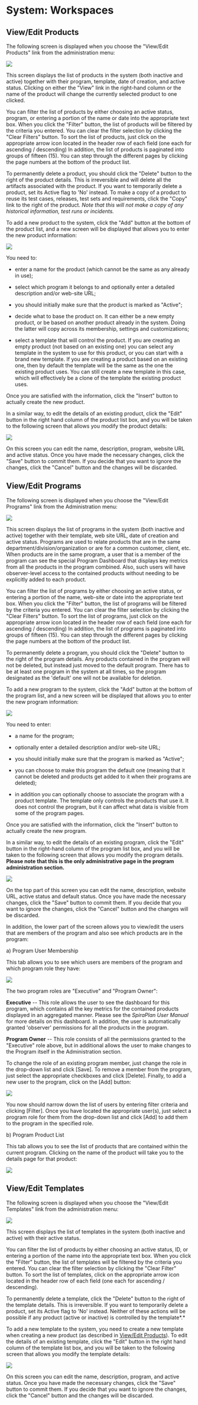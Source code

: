 # System: Workspaces

## View/Edit Products

The following screen is displayed when you choose the "View/Edit
Products" link from the administration menu:

![](img/System_Workspaces_33.png)




This screen displays the list of products in the system (both inactive
and active) together with their program, template, date of creation, and
active status. Clicking on either the "View" link in the right-hand
column or the name of the product will change the currently selected
product to one clicked.

You can filter the list of products by either choosing an active status,
program, or entering a portion of the name or date into the appropriate
text box. When you click the "Filter" button, the list of products will
be filtered by the criteria you entered. You can clear the filter
selection by clicking the "Clear Filters" button. To sort the list of
products, just click on the appropriate arrow icon located in the header
row of each field (one each for ascending / descending) In addition, the
list of products is paginated into groups of fifteen (15). You can step
through the different pages by clicking the page numbers at the bottom
of the product list.

To permanently delete a product, you should click the "Delete" button to
the right of the product details. This is irreversible and will delete
all the artifacts associated with the product. If you want to
temporarily delete a product, set its Active flag to 'No' instead. To
make a copy of a product to reuse its test cases, releases, test sets
and requirements, click the "Copy" link to the right of the product.
*Note that this will not make a copy of any historical
information, test runs or incidents.*

To add a new product to the system, click the "Add" button at the bottom
of the product list, and a new screen will be displayed that allows you
to enter the new product information:

![](img/System_Workspaces_34.png)




You need to:

-   enter a name for the product (which cannot be the same as any
already in use);

-   select which program it belongs to and optionally enter a detailed
description and/or web-site URL;

-   you should initially make sure that the product is marked as
"Active";

-   decide what to base the product on. It can either be a new empty
product, or be based on another product already in the system. Doing
the latter will copy across its membership, settings and
customizations;

-   select a template that will control the product. If you are creating
an empty product (not based on an existing one) you can select any
template in the system to use for this product, or you can start
with a brand new template. If you are creating a product based on an
existing one, then by default the template will be the same as the
one the existing product uses. You can still create a new template
in this case, which will effectively be a clone of the template the
existing product uses.

Once you are satisfied with the information, click the "Insert" button
to actually create the new product.

In a similar way, to edit the details of an existing product, click the
"Edit" button in the right hand column of the product list box, and you
will be taken to the following screen that allows you modify the product
details:

![](img/System_Workspaces_35.png)




On this screen you can edit the name, description, program, website URL
and active status. Once you have made the necessary changes, click the
"Save" button to commit them. If you decide that you want to ignore the
changes, click the "Cancel" button and the changes will be discarded.

## View/Edit Programs

The following screen is displayed when you choose the "View/Edit
Programs" link from the Administration menu:

![](img/System_Workspaces_36.png)




This screen displays the list of programs in the system (both inactive
and active) together with their template, web site URL, date of creation
and active status. Programs are used to relate products that are in the
same department/division/organization or are for a common customer,
client, etc. When products are in the same program, a user that is a
member of the program can see the special Program Dashboard that
displays key metrics from all the products in the program combined.
Also, such users will have observer-level access to the contained
products without needing to be explicitly added to each product.

You can filter the list of programs by either choosing an active status,
or entering a portion of the name, web-site or date into the appropriate
text box. When you click the "Filter" button, the list of programs will
be filtered by the criteria you entered. You can clear the filter
selection by clicking the "Clear Filters" button. To sort the list of
programs, just click on the appropriate arrow icon located in the header
row of each field (one each for ascending / descending) In addition, the
list of programs is paginated into groups of fifteen (15). You can step
through the different pages by clicking the page numbers at the bottom
of the product list.

To permanently delete a program, you should click the "Delete" button to
the right of the program details. Any products contained in the program
will not be deleted, but instead just moved to the default
program. There has to be at least one program in the system at all
times, so the program designated as the 'default' one will not be
available for deletion.

To add a new program to the system, click the "Add" button at the bottom
of the program list, and a new screen will be displayed that allows you
to enter the new program information:

![](img/System_Workspaces_37.png)




You need to enter:

-   a name for the program;

-   optionally enter a detailed description and/or web-site URL;

-   you should initially make sure that the program is marked as
"Active";

-   you can choose to make this program the default one (meaning that it
cannot be deleted and products get added to it when their programs
are deleted);

-   in addition you can optionally choose to associate the program with
a product template. The template only controls the products that use
it. It does not control the program, but it can affect what data is
visible from some of the program pages.

Once you are satisfied with the information, click the "Insert" button
to actually create the new program.

In a similar way, to edit the details of an existing program, click the
"Edit" button in the right-hand column of the program list box, and you
will be taken to the following screen that allows you modify the program
details. **Please note that this is the only administrative page in the
program administration section.**

![](img/System_Workspaces_38.png)




On the top part of this screen you can edit the name, description,
website URL, active status and default status. Once you have made the
necessary changes, click the "Save" button to commit them. If you decide
that you want to ignore the changes, click the "Cancel" button and the
changes will be discarded.

In addition, the lower part of the screen allows you to view/edit the
users that are members of the program and also see which products are in
the program:

a) Program User Membership

This tab allows you to see which users are members of the program and
which program role they have:

![](img/System_Workspaces_39.png)




The two program roles are "Executive" and "Program Owner":

**Executive** -- This role allows the user to see the dashboard for this
program, which contains all the key metrics for the contained products
displayed in an aggregated manner. Please see the *SpiraPlan User
Manual* for more details on this dashboard. In addition, the user is
automatically granted 'observer' permissions for all the products in the
program.

**Program Owner** -- This role consists of all the permissions granted
to the "Executive" role above, but in additional allows the user to make
changes to the Program itself in the Administration section.

To change the role of an existing program member, just change the role
in the drop-down list and click \[Save\]. To remove a member from the
program, just select the appropriate checkboxes and click \[Delete\].
Finally, to add a new user to the program, click on the \[Add\] button:

![](img/System_Workspaces_40.png)




You now should narrow down the list of users by entering filter criteria
and clicking \[Filter\]. Once you have located the appropriate user(s),
just select a program role for them from the drop-down list and click
\[Add\] to add them to the program in the specified role.

b) Program Product List

This tab allows you to see the list of products that are contained
within the current program. Clicking on the name of the product will
take you to the details page for that product:

![](img/System_Workspaces_41.png)




## View/Edit Templates

The following screen is displayed when you choose the "View/Edit
Templates" link from the administration menu:

![](img/System_Workspaces_42.png)




This screen displays the list of templates in the system (both inactive
and active) with their active status.

You can filter the list of products by either choosing an active status,
ID, or entering a portion of the name into the appropriate text box.
When you click the "Filter" button, the list of templates will be
filtered by the criteria you entered. You can clear the filter selection
by clicking the "Clear Filter" button. To sort the list of templates,
click on the appropriate arrow icon located in the header row of each
field (one each for ascending / descending).

To permanently delete a template, click the "Delete" button to the right
of the template details. This is irreversible. If you want to
temporarily delete a product, set its Active flag to 'No' instead.
Neither of these actions will be possible if any product (active or
inactive) is controlled by the template*.*

To add a new template to the system, you need to create a new template
when creating a new product (as described in [View/Edit Products](#viewedit-products)). To
edit the details of an existing template, click the "Edit" button in the
right hand column of the template list box, and you will be taken to the
following screen that allows you modify the template details:

![](img/System_Workspaces_43.png)




On this screen you can edit the name, description, program, and active
status. Once you have made the necessary changes, click the "Save"
button to commit them. If you decide that you want to ignore the
changes, click the "Cancel" button and the changes will be discarded.

